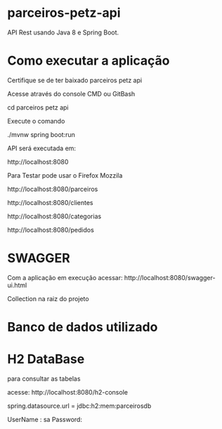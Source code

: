 # parceiros-petz-api
API Rest usando Java 8 e Spring Boot.

# Como executar a aplicação

Certifique se de ter baixado parceiros petz api

Acesse através do console
CMD ou GitBash

cd parceiros petz api

Execute o comando

./mvnw spring boot:run

API será executada em:

http://localhost:8080

Para Testar pode usar o Firefox Mozzila

http://localhost:8080/parceiros

http://localhost:8080/clientes

http://localhost:8080/categorias

http://localhost:8080/pedidos
# SWAGGER
Com a aplicação em execução acessar:
http://localhost:8080/swagger-ui.html

Collection
na raiz do projeto

# Banco de dados utilizado
# H2 DataBase 
para consultar as tabelas

acesse:
http://localhost:8080/h2-console

spring.datasource.url = jdbc:h2:mem:parceirosdb

UserName : sa
Password:
